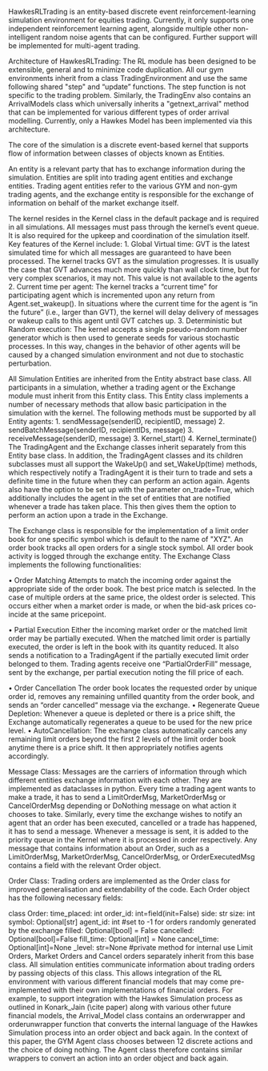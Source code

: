 HawkesRLTrading is an entity-based discrete event reinforcement-learning simulation environment for equities trading. Currently, it only supports one independent reinforcement learning agent, alongside multiple other non-intelligent random noise agents that can be configured. Further support will be implemented for multi-agent trading. 

Architecture of HawkesRLTrading:
The RL module has been designed to be extensible, general and to minimize code duplication. All our gym environments inherit from a class TradingEnvironment and use the same following shared "step" and “update” functions. The step function is not specific to the trading problem. Similarly, the TradingEnv also contains an ArrivalModels class which universally inherits a "getnext_arrival" method that can be implemented for various different types of order arrival modelling. Currently, only a Hawkes Model has been implemented via this architecture. 

The core of the simulation is a discrete event-based kernel that supports flow of information between classes of objects known as Entities.

An entity is a relevant party that has to exchange information during the simulation. Entities are split into trading agent entities and exchange entities. Trading agent entities refer to the various GYM and non-gym trading agents, and the exchange entity is responsible for the exchange of information on behalf of the market exchange itself. 

The kernel resides in the Kernel class in the default package and is required in all simulations. All messages must pass through the kernel’s event queue. It is also required for the upkeep and coordination of the simulation itself. Key features of the Kernel include:
    1. Global Virtual time: GVT is the latest simulated time for which all messages are guaranteed to have been processed. The kernel tracks GVT as the simulation progresses. It is usually the case that GVT advances much more quickly than wall clock time, but for very complex scenarios, it may not. This value is not available to the agents
    2. Current time per agent: The kernel tracks a “current time” for participating agent which is incremented upon any return from Agent.set_wakeup(). In situations where the current time for the agent is “in the future” (i.e., larger than GVT), the kernel will delay delivery of messages or wakeup calls to this agent until GVT catches up.
    3. Deterministic but Random execution: The kernel accepts a single pseudo-random number generator which is then used to generate seeds for various stochastic processes. In this way, changes in the behavior of other agents will be caused by a changed simulation environment and not due to stochastic perturbation.

All Simulation Entities are inherited from the Entity abstract base class. All participants in a simulation, whether a trading agent or the Exchange module must inherit from this Entity class. This Entity class implements a number of necessary methods that allow basic participation in the simulation with the kernel. The following methods must be supported by all Entity agents:
    1. sendMessage(senderID, recipientID, message)
    2. sendBatchMessage(senderID, recipientIDs, message)
    3. receiveMessage(senderID, message)
    3. Kernel_start()
    4. Kernel_terminate()
The TradingAgent and the Exchange classes inherit separately from this Entity base class. In addition, the TradingAgent classes and its children subclasses must all support the WakeUp() and set_WakeUp(time) methods, which respectively notify a TradingAgent it is their turn to trade and sets a definite time in the future when they can perform an action again. Agents also have the option to be set up with the parameter on_trade=True, which additionally includes the agent in the set of entities that are notified whenever a trade has taken place. This then gives them the option to perform an action upon a trade in the Exchange.

The Exchange class is responsible for the implementation of a limit order book for one specific symbol which is default to the name of "XYZ". An order book tracks all open orders for a single stock symbol. All order book activity is logged through the exchange entity. The Exchange Class implements the following functionalities:

• Order Matching Attempts to match the incoming order against the appropriate side of the order book. The best price match is selected. In the case of multiple orders at the same price, the oldest order is selected. This occurs either when a market order is made, or when the bid-ask prices co-incide at the same pricepoint.

• Partial Execution Either the incoming market order or the matched limit order may be partially executed. When the
matched limit order is partially executed, the order is left in the book with its quantity reduced. It also sends a notification to a TradingAgent if the partially executed limit order belonged to them. Trading agents receive one “PartialOrderFill” message, sent by the exchange, per partial execution noting the fill price of each.

• Order Cancellation The order book locates the requested order by unique order id, removes any remaining unfilled quantity from the order book, and sends an “order cancelled“ message via the exchange.
• Regenerate Queue Depletion: Whenever a queue is depleted or there is a price shift, the Exchange automatically regenerates a queue to be used for the new price level.
• AutoCancellation: The exchange class automatically cancels any remaining limit orders beyond the first 2 levels of the limit order book anytime there is a price shift. It then appropriately notifies agents accordingly.

Message Class:
Messages are the carriers of information through which different entities exchange information with each other. They are implemented as dataclasses in python. Every time a trading agent wants to make a trade, it has to send a LimitOrderMsg, MarketOrderMsg or CancelOrderMsg depending or DoNothing message on what action it chooses to take. Similarly, every time the exchange wishes to notify an agent that an order has been executed, cancelled or a trade has happened, it has to send a message. Whenever a message is sent, it is added to the priority queue in the Kernel where it is processed in order respectively. Any message that contains information about an Order, such as a LimitOrderMsg, MarketOrderMsg, CancelOrderMsg, or OrderExecutedMsg contains a field with the relevant Order object. 


Order Class:
Trading orders are implemented as the Order class for improved generalisation and extendability of the code. Each Order object has the following necessary fields: 

class Order:
    time_placed: int
    order_id: int=field(init=False)
    side: str
    size: int
    symbol: Optional[str]
    agent_id: int #set to -1 for orders randomly generated by the exchange
    filled: Optional[bool] = False
    cancelled: Optional[bool]=False
    fill_time: Optional[int] = None
    cancel_time: Optional[int]=None
    _level: str=None #private method for internal use
Limit Orders, Market Orders and Cancel orders separately inherit from this base class. All simulation entities communicate information about trading orders by passing objects of this class. This allows integration of the RL environment with various different financial models that may come pre-implemented with their own implementations of financial orders. For example, to support integration with the Hawkes Simulation process as outlined in Konark_Jain (\cite paper) along with various other future financial models, the Arrival_Model class contains an orderwrapper and orderunwrapper function that converts the internal language of the Hawkes Simulation process into an order object and back again. In the context of this paper, the GYM Agent class chooses between 12 discrete actions and the choice of doing nothing. The Agent class therefore contains similar wrappers to convert an action into an order object and back again.





